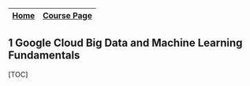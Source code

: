 
|[Home](../README.md)|[Course Page]()|
|---------------------|--------------|

## 1 Google Cloud Big Data and Machine Learning Fundamentals

[TOC]
        